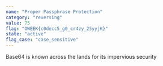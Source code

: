 ```yaml
---
name: "Proper Passphrase Protection"
category: "reversing"
value: 75
flag: "OWEEK{c0decc5_g0_cr4zy_25yyjK}"
state: "active"
flag_case: "case_sensitive"
---
```


Base64 is known across the lands for its impervious security
